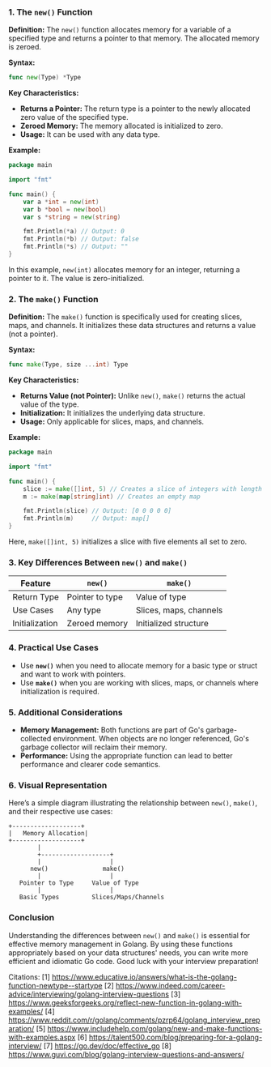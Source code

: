 ### **1. The `new()` Function**

**Definition:**
The `new()` function allocates memory for a variable of a specified type and returns a pointer to that memory. The allocated memory is zeroed.

**Syntax:**
```go
func new(Type) *Type
```

**Key Characteristics:**
- **Returns a Pointer:** The return type is a pointer to the newly allocated zero value of the specified type.
- **Zeroed Memory:** The memory allocated is initialized to zero.
- **Usage:** It can be used with any data type.

**Example:**
```go
package main

import "fmt"

func main() {
    var a *int = new(int)
    var b *bool = new(bool)
    var s *string = new(string)

    fmt.Println(*a) // Output: 0
    fmt.Println(*b) // Output: false
    fmt.Println(*s) // Output: ""
}
```
In this example, `new(int)` allocates memory for an integer, returning a pointer to it. The value is zero-initialized.

### **2. The `make()` Function**

**Definition:**
The `make()` function is specifically used for creating slices, maps, and channels. It initializes these data structures and returns a value (not a pointer).

**Syntax:**
```go
func make(Type, size ...int) Type
```

**Key Characteristics:**
- **Returns Value (not Pointer):** Unlike `new()`, `make()` returns the actual value of the type.
- **Initialization:** It initializes the underlying data structure.
- **Usage:** Only applicable for slices, maps, and channels.

**Example:**
```go
package main

import "fmt"

func main() {
    slice := make([]int, 5) // Creates a slice of integers with length 5
    m := make(map[string]int) // Creates an empty map

    fmt.Println(slice) // Output: [0 0 0 0 0]
    fmt.Println(m)     // Output: map[]
}
```
Here, `make([]int, 5)` initializes a slice with five elements all set to zero.

### **3. Key Differences Between `new()` and `make()`**

| Feature         | `new()`                       | `make()`                        |
|------------------|-------------------------------|----------------------------------|
| Return Type      | Pointer to type               | Value of type                    |
| Use Cases        | Any type                      | Slices, maps, channels           |
| Initialization    | Zeroed memory                 | Initialized structure            |

### **4. Practical Use Cases**

- Use **`new()`** when you need to allocate memory for a basic type or struct and want to work with pointers.
- Use **`make()`** when you are working with slices, maps, or channels where initialization is required.

### **5. Additional Considerations**

- **Memory Management:** Both functions are part of Go's garbage-collected environment. When objects are no longer referenced, Go's garbage collector will reclaim their memory.
- **Performance:** Using the appropriate function can lead to better performance and clearer code semantics.

### **6. Visual Representation**

Here’s a simple diagram illustrating the relationship between `new()`, `make()`, and their respective use cases:

```
+-------------------+
|   Memory Allocation|
+-------------------+
        |
        +-------------------+
        |                   |
      new()               make()
        |                   |
   Pointer to Type     Value of Type
        |                   |
   Basic Types         Slices/Maps/Channels
```

### Conclusion

Understanding the differences between `new()` and `make()` is essential for effective memory management in Golang. By using these functions appropriately based on your data structures' needs, you can write more efficient and idiomatic Go code. Good luck with your interview preparation!

Citations:
[1] https://www.educative.io/answers/what-is-the-golang-function-newtype--startype
[2] https://www.indeed.com/career-advice/interviewing/golang-interview-questions
[3] https://www.geeksforgeeks.org/reflect-new-function-in-golang-with-examples/
[4] https://www.reddit.com/r/golang/comments/pzrp64/golang_interview_preparation/
[5] https://www.includehelp.com/golang/new-and-make-functions-with-examples.aspx
[6] https://talent500.com/blog/preparing-for-a-golang-interview/
[7] https://go.dev/doc/effective_go
[8] https://www.guvi.com/blog/golang-interview-questions-and-answers/